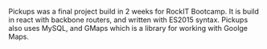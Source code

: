 Pickups was a final project build in 2 weeks for RockIT Bootcamp. It is build in react with backbone routers, and written with ES2015 syntax. Pickups also uses MySQL, and GMaps which is a library for working with Goolge Maps.
